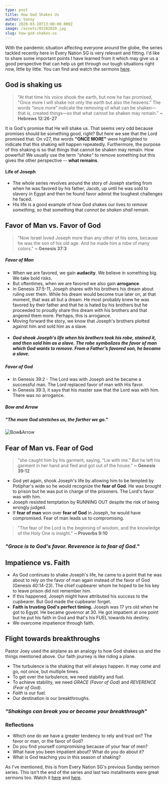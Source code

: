 ```yaml
---
type: post
title: How God Shakes Us
author: Vanny
date: 2020-03-28T13:00:00.000Z
image: /assets/03282020.jpg
slug: how-god-shakes-us
---
```


With the pandemic situation affecting everyone around the globe, the series tackled recently here in Every Nation SG is very relevant and fitting. I'd like to share some important points I have learned from it which may give us a good perspective that can help us get through our tough situations right now, little by little. You can find and watch the sermons [here](https://www.youtube.com/user/everynationsg/).

## God is shaking us

> "At that time his voice shook the earth, but now he has promised, "Once more I will shake not only the earth but also the heavens.” The words “once more” indicate the removing of what can be shaken—that is, created things—so that what cannot be shaken may remain." **~ Hebrews 12:26-27**

It is God's promise that He will shake us. That seems very odd because promises should be something good, right? But here we see that the Lord promised that. On v27, the words **"ONCE MORE"** were highlighted to indicate that this shaking will happen repeatedly. Furthermore, the purpose of this shaking is so that things that cannot be shaken may remain. How powerful! We usually use the term _"shake"_ to remove something but this gives the other perspective -- **what remains**.

#### Life of Joseph

- The whole series revolves around the story of Joseph starting from when he was favored by his father, Jacob, up until he was sold to slavery in Egypt and then he found favor admist the toughest challenges he faced.
- His life is a good example of how God shakes our lives _to remove something_, so that something that _cannot be shaken shall remain_.

## Favor of Man vs. Favor of God

> "Now Israel loved Joseph more than any other of his sons, because he was the son of his old age. And he made him a robe of many colors." **~ Genesis 37:3**

##### Favor of Man

- When we are favored, we gain **audacity**. We believe in something big. We take bold risks.
- But oftentimes, when we are favored we also gain **arrogance**.
- In Genesis 37:5-11, Joseph shares with his brothers his dream about ruling over them. While his dream would become true later on, at that moment, that was all but a dream. He most probably knew he was favored by their father and that he is hated by his brothers but he proceeded to proudly share this dream with his brothers and that angered them more. Perhaps, this is arrogance.
- Moving forward the story, we know that Joseph's brothers plotted against him and sold him as a slave.
- ##### God shook Joseph's life when his brothers took his robe, stained it, and then sold him as a slave. The robe symbolizes the favor of man which God wants to remove. From a Father's favored son, he became a slave.

##### Favor of God

- In Genesis 39:2 - The Lord was with Joseph and he became a successful man. The Lord replaced favor of man with His favor.
- In Genesis 39:3, it says that his master saw that the Lord was with him. There was no arrogance.

##### Bow and Arrow

##### "The more God stretches us, the farther we go."

![Bow&Arrow](https://media.giphy.com/media/QFypAZbq5lz3i/giphy.gif)

## Fear of Man vs. Fear of God

> "she caught him by his garment, saying, “Lie with me.” But he left his garment in her hand and fled and got out of the house." **~ Genesis 39:12**

- God yet again, shook Joseph's life by allowing him to be tempted by Potiphar's wide so he would recognize the **fear of God**. He was brought to prison but he was put in charge of the prisoners. The Lord's favor was with him.
- Joseph resisted temptation by RUNNING OUT despite the risk of being wrongly judged.
- If **fear of man** won over **fear of God** in Joseph, he would have compromised. Fear of man leads us to compromising.

> "The fear of the Lord is the beginning of wisdom, and the knowledge of the Holy One is insight." **~ Proverbs 9:10**

### _"Grace is to God's favor. Reverence is to fear of God."_

## Impatience vs. Faith

- As God continues to shake Joseph's life, he came to a point that he was about to rely on the favor of man again instead of the favor of God (Genesis 40:14-23). The chief cupbearer whom he hoped to be his key to leave prison did not remember him.
- If this happened, Joseph might have attributed his success to the cupbearer. But God made the cupbearer forget.
- **Faith is trusting God's perfect timing.** Joseph was 17 yrs old when he got to Egypt. He became governor at 30. He got impatient at one point but he put his faith in God and that's his FUEL towards his destiny.
- We overcome impatience through faith.

## Flight towards breakthroughs

Pastor Joey used the airplane as an analogy to how God shakes us and the things mentioned above. Our faith journey is like riding a plane.

- The turbulence is the shaking that will always happen. It may come and go, not once, but multiple times.
- To get over the turbulence, we need stability and fuel.
- To achieve stability, we need _GRACE (Favor of God)_ and _REVERENCE (Fear of God)_.
- _Faith_ is our fuel.
- Our destination is our breakthroughs.

### _"Shakings can break you or become your breakthrough"_

### Reflections

- Which one do we have a greater tendency to rely and trust on? The favor or man, or the favor of God?
- Do you find yourself compromising because of your fear of men?
- What have you been impatient about? What do you do about it?
- What is God teaching you in this season of shaking?

As I've mentioned, this is from Every Nation SG's previous Sunday sermon series. This isn't the end of the series and last two installments were great sermons too. Watch it [here](https://www.youtube.com/watch?v=i-l2PCrR4kg&t=2525s) and [here](https://www.youtube.com/watch?v=z5JMDnDaIms).
